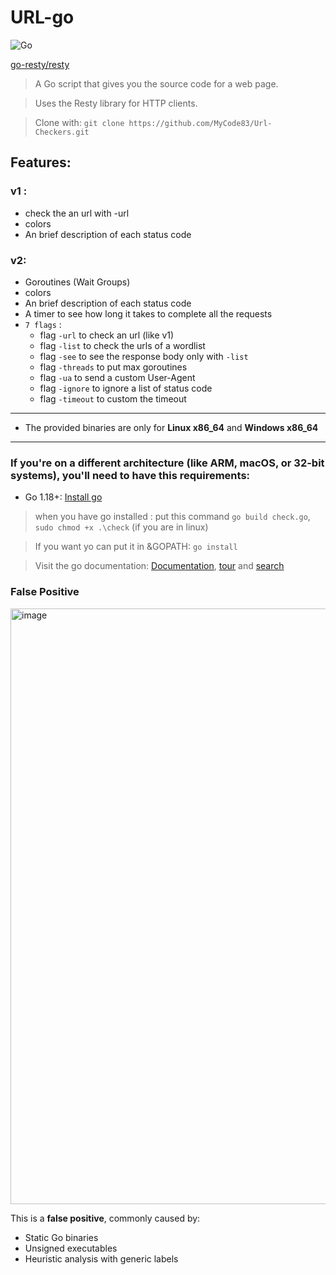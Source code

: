 # URL-go
![Go](https://img.shields.io/badge/Go-1.18+-00ADD8?logo=go&logoColor=white)

[go-resty/resty](https://github.com/go-resty/resty)

> A Go script that gives you the source code for a web page.


> Uses the Resty library for HTTP clients.


> Clone with: `git clone https://github.com/MyCode83/Url-Checkers.git`

## Features: 
### v1 : 
- check the an url with -url
- colors
- An brief description of each status code
### v2: 
- Goroutines (Wait Groups)
- colors
- An brief description of each status code
- A timer to see how long it takes to complete all the requests
- `7 flags` :
    - flag `-url` to check an url (like v1)
    - flag `-list` to check the urls of a wordlist
    - flag `-see` to see the response body only with `-list`
    - flag `-threads` to put max goroutines
    - flag `-ua` to send a custom User-Agent
    - flag `-ignore` to ignore a list of status code
    - flag `-timeout` to custom the timeout
---
- The provided binaries are only for **Linux x86_64** and **Windows x86_64**

---
### If you're on a different architecture (like ARM, macOS, or 32-bit systems),  you'll need to have this requirements:
- Go 1.18+: [Install go](https://go.dev/dl/)
> when you have go installed : put this command `go build check.go`, `sudo chmod +x .\check` (if you are in linux)


>  If you want yo can put it in &GOPATH: `go install`


> Visit the go documentation: [Documentation](https://go.dev/doc/), [tour](https://go.dev/tour/) and [search](https://pkg.go.dev/)


### False Positive
<img width="1914" height="953" alt="image" src="https://github.com/user-attachments/assets/018aa69c-94c4-4426-9e06-15bed926316d" />

This is a **false positive**, commonly caused by:
- Static Go binaries
- Unsigned executables
- Heuristic analysis with generic labels
